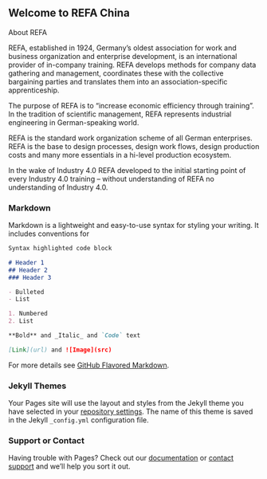 ## Welcome to REFA China

About REFA

REFA, established in 1924, Germany’s oldest association for work and business organization and enterprise development, is an international provider of in-company training. REFA develops methods for company data gathering and management, coordinates these with the collective bargaining parties and translates them into an association-specific apprenticeship. 

The purpose of REFA is to “increase economic efficiency through training”. In the tradition of scientific management, REFA represents industrial engineering in German-speaking world.

REFA is the standard work organization scheme of all German enterprises. REFA is the base to design processes, design work flows, design production costs and many more essentials in a hi-level production ecosystem.

In the wake of Industry 4.0 REFA developed to the initial starting point of every Industry 4.0 training – without understanding of REFA no understanding of Industry 4.0.


### Markdown

Markdown is a lightweight and easy-to-use syntax for styling your writing. It includes conventions for

```markdown
Syntax highlighted code block

# Header 1
## Header 2
### Header 3

- Bulleted
- List

1. Numbered
2. List

**Bold** and _Italic_ and `Code` text

[Link](url) and ![Image](src)
```

For more details see [GitHub Flavored Markdown](https://guides.github.com/features/mastering-markdown/).

### Jekyll Themes

Your Pages site will use the layout and styles from the Jekyll theme you have selected in your [repository settings](https://github.com/sygssc/RefainChina/settings). The name of this theme is saved in the Jekyll `_config.yml` configuration file.

### Support or Contact

Having trouble with Pages? Check out our [documentation](https://help.github.com/categories/github-pages-basics/) or [contact support](https://github.com/contact) and we’ll help you sort it out.

